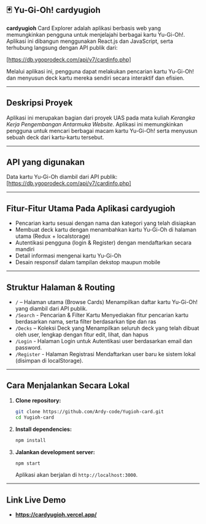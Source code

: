 ## 🃏 Yu-Gi-Oh! cardyugioh

**cardyugioh** Card Explorer adalah aplikasi berbasis web yang memungkinkan pengguna untuk menjelajahi berbagai kartu Yu-Gi-Oh!. Aplikasi ini dibangun menggunakan React.js dan JavaScript, serta terhubung langsung dengan API publik dari:

[https://db.ygoprodeck.com/api/v7/cardinfo.php]

Melalui aplikasi ini, pengguna dapat melakukan pencarian kartu Yu-Gi-Oh! dan menyusun deck kartu mereka sendiri secara interaktif dan efisien.

---

## Deskripsi Proyek

Aplikasi ini merupakan bagian dari proyek UAS pada mata kuliah _Kerangka Kerja Pengembangan Antarmuka Website_. Aplikasi ini memungkinkan pengguna untuk mencari berbagai macam kartu Yu-Gi-Oh! serta menyusun sebuah deck dari kartu-kartu tersebut.

---

## API yang digunakan

Data kartu Yu-Gi-Oh diambil dari API publik:
[https://db.ygoprodeck.com/api/v7/cardinfo.php]

---

## Fitur-Fitur Utama Pada Aplikasi cardyugioh

- Pencarian kartu sesuai dengan nama dan kategori yang telah disiapkan
- Membuat deck kartu dengan menambahkan kartu Yu-Gi-Oh di halaman utama (Redux + localstorage)
- Autentikasi pengguna (login & Register) dengan mendaftarkan secara mandiri
- Detail informasi mengenai kartu Yu-Gi-Oh
- Desain responsif dalam tampilan dekstop maupun mobile

---

## Struktur Halaman & Routing

- `/` – Halaman utama (Browse Cards) Menampilkan daftar kartu Yu-Gi-Oh! yang diambil dari API publik.
- `/Search` - Pencarian & Filter Kartu Menyediakan fitur pencarian kartu berdasarkan nama, serta filter berdasarkan tipe dan ras
- `/Decks` – Koleksi Deck yang Menampilkan seluruh deck yang telah dibuat oleh user, lengkap dengan fitur edit, lihat, dan hapus
- `/Login` - Halaman Login untuk Autentikasi user berdasarkan email dan password.
- `/Register` - Halaman Registrasi Mendaftarkan user baru ke sistem lokal (disimpan di localStorage).

---

## Cara Menjalankan Secara Lokal

1. **Clone repository:**

   ```bash
   git clone https://github.com/Ardy-code/Yugioh-card.git
   cd Yugioh-card
   ```

2. **Install dependencies:**

   ```bash
   npm install
   ```

3. **Jalankan development server:**
   ```bash
   npm start
   ```
   Aplikasi akan berjalan di `http://localhost:3000`.

---

## Link Live Demo

- **https://cardyugioh.vercel.app/**
